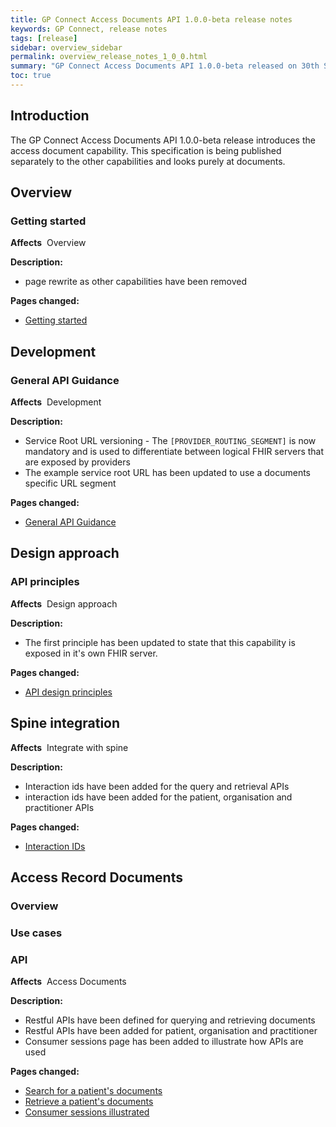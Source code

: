 ```yaml
---
title: GP Connect Access Documents API 1.0.0-beta release notes
keywords: GP Connect, release notes
tags: [release]
sidebar: overview_sidebar
permalink: overview_release_notes_1_0_0.html
summary: "GP Connect Access Documents API 1.0.0-beta released on 30th September 2019"
toc: true
---
```


## Introduction ##

The GP Connect Access Documents API 1.0.0-beta release introduces the access document capability. This specification is being published separately to the other capabilities and looks purely at documents.

## Overview ##

### Getting started ###

**Affects**&nbsp; Overview

**Description:**

- page rewrite as other capabilities have been removed

**Pages changed:**

- [Getting started](overview_engage.html)

## Development ##

### General API Guidance ###

**Affects**&nbsp; Development

**Description:**

- Service Root URL versioning - The `[PROVIDER_ROUTING_SEGMENT]` is now mandatory and is used to differentiate between logical FHIR servers that are exposed by providers
- The example service root URL has been updated to use a documents specific URL segment

**Pages changed:**

- [General API Guidance](development_general_api_guidance.html#service-root-url-versioning)

## Design approach ##

### API principles ###

**Affects**&nbsp; Design approach

**Description:**

- The first principle has been updated to state that this capability is exposed in it's own FHIR server.

**Pages changed:**

- [API design principles](designprinciples_open_api_principles.html)

## Spine integration ##

**Affects**&nbsp; Integrate with spine

**Description:**

- Interaction ids have been added for the query and retrieval APIs
- interaction ids have been added for the patient, organisation and practitioner APIs

**Pages changed:**

- [Interaction IDs](integration_interaction_ids.html)

## Access Record Documents ##

### Overview ###

### Use cases ###


### API ###

**Affects**&nbsp; Access Documents

**Description:**

- Restful APIs have been defined for querying and retrieving documents
- Restful APIs have been added for patient, organisation and practitioner
- Consumer sessions page has been added to illustrate how APIs are used


**Pages changed:**

- [Search for a patient's documents](accessrecord_documents_development_search_patient_documents.html)
- [Retrieve a patient's documents](accessrecord_documents_development_retrieve_patient_documents.html)
- [Consumer sessions illustrated](accessrecord_documents_development_api_session.html)
